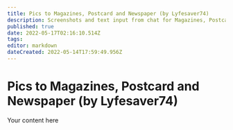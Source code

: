 ```yaml
---
title: Pics to Magazines, Postcard and Newspaper (by Lyfesaver74)
description: Screenshots and text input from chat for Magazines, Postcard, and Newspaper
published: true
date: 2022-05-17T02:16:10.514Z
tags: 
editor: markdown
dateCreated: 2022-05-14T17:59:49.956Z
---
```


# Pics to Magazines, Postcard and Newspaper (by Lyfesaver74)
Your content here